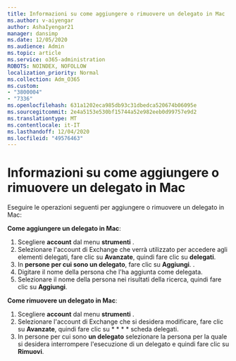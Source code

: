 ```yaml
---
title: Informazioni su come aggiungere o rimuovere un delegato in Mac
ms.author: v-aiyengar
author: AshaIyengar21
manager: dansimp
ms.date: 12/05/2020
ms.audience: Admin
ms.topic: article
ms.service: o365-administration
ROBOTS: NOINDEX, NOFOLLOW
localization_priority: Normal
ms.collection: Adm_O365
ms.custom:
- "3800004"
- "7336"
ms.openlocfilehash: 631a1202eca985db93c31dbedca520674b06095e
ms.sourcegitcommit: 2e4a5153e530bf15744a52e982eeb0d99757e9d2
ms.translationtype: MT
ms.contentlocale: it-IT
ms.lasthandoff: 12/04/2020
ms.locfileid: "49576463"
---
```

# <a name="how-to-add-or-remove-a-delegate-in-mac"></a>Informazioni su come aggiungere o rimuovere un delegato in Mac

Eseguire le operazioni seguenti per aggiungere o rimuovere un delegato in Mac:

**Come aggiungere un delegato in Mac**:

1. Scegliere **account** dal menu **strumenti** .
1. Selezionare l'account di Exchange che verrà utilizzato per accedere agli elementi delegati, fare clic su **Avanzate**, quindi fare clic su **delegati**.
1. In **persone per cui sono un delegato**, fare clic su **Aggiungi**. .
1. Digitare il nome della persona che l'ha aggiunta come delegata.
1. Selezionare il nome della persona nei risultati della ricerca, quindi fare clic su **Aggiungi**.
 
**Come rimuovere un delegato in Mac**:

1. Scegliere **account** dal menu **strumenti** .
1. Selezionare l'account di Exchange che si desidera modificare, fare clic su **Avanzate**, quindi fare clic su * * * * scheda delegati.
1. In persone per cui sono **un delegato** selezionare la persona per la quale si desidera interrompere l'esecuzione di un delegato e quindi fare clic su **Rimuovi**.
